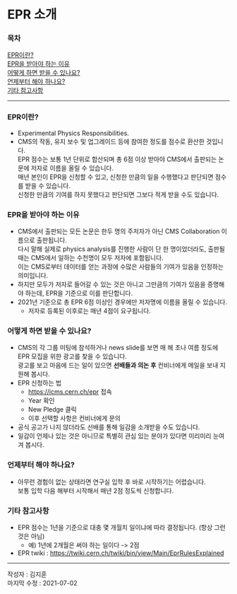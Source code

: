 # EPR 소개
### 목차
[EPR이란?](#epr이란)  
[EPR을 받아야 하는 이유](#epr을-받아야-하는-이유)  
[어떻게 하면 받을 수 있나요?](#어떻게-하면-받을-수-있나요)  
[언제부터 해야 하나요?](#언제부터-해야-하나요)  
[기타 참고사항](#기타-참고사항)  

***
### EPR이란?
- Experimental Physics Responsibilities.
- CMS의 작동, 유지 보수 및 업그레이드 등에 참여한 정도를 점수로 환산한 것입니다.  
EPR 점수는 보통 1년 단위로 합산되며 총 6점 이상 받아야 CMS에서 출판되는 논문에 저자로 이름을 올릴 수 있습니다.  
매년 본인이 EPR을 신청할 수 있고, 신청한 만큼의 일을 수행했다고 판단되면 점수를 받을 수 있습니다.  
신청한 만큼의 기여를 하지 못했다고 판단되면 그보다 적게 받을 수도 있습니다.  

### EPR을 받아야 하는 이유
- CMS에서 출판되는 모든 논문은 한두 명의 주저자가 아닌 CMS Collaboration 이름으로 출판됩니다.  
다시 말해 실제로 physics analysis를 진행한 사람이 단 한 명이었더라도, 출판될 때는 CMS에서 일하는 수천명이 모두 저자에 포함됩니다.  
이는 CMS로부터 데이터를 얻는 과정에 수많은 사람들의 기여가 있음을 인정하는 의미입니다.
- 하지만 모두가 저자로 들어갈 수 있는 것은 아니고 그만큼의 기여가 있음을 증명해야 하는데, EPR을 기준으로 이를 판단합니다.
- 2021년 기준으로 총 EPR 6점 이상인 경우에만 저자명에 이름을 올릴 수 있습니다.
    - 저자로 등록된 이후로는 매년 4점이 요구됩니다.

### 어떻게 하면 받을 수 있나요?
- CMS의 각 그룹 미팅에 참석하거나 news slide를 보면 매 해 초나 여름 정도에 EPR 모집을 위한 광고를 찾을 수 있습니다.  
광고를 보고 마음에 드는 일이 있으면 **선배들과 의논 후** 컨비너에게 메일을 보내 지원해 봅시다.
- EPR 신청하는 법
    - https://icms.cern.ch/epr 접속
    - Year 확인
    - New Pledge 클릭
    - 이후 선택할 사항은 컨비너에게 문의
- 공식 공고가 나지 않더라도 선배를 통해 일감을 소개받을 수도 있습니다.
- 일감이 언제나 있는 것은 아니므로 특별히 관심 있는 분야가 있다면 미리미리 눈여겨 봅시다.

### 언제부터 해야 하나요?
- 아무런 경험이 없는 상태라면 연구실 입학 후 바로 시작하기는 어렵습니다.  
보통 입학 다음 해부터 시작해서 매년 2점 정도씩 신청합니다.


### 기타 참고사항
- EPR 점수는 1년을 기준으로 대충 몇 개월치 일이냐에 따라 결정됩니다. (항상 그런 것은 아님)
    - 예) 1년에 2개월은 써야 하는 일이다 -> 2점
- EPR twiki : https://twiki.cern.ch/twiki/bin/view/Main/EprRulesExplained

***
작성자 : 김지훈  
마지막 수정 : 2021-07-02
